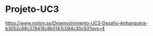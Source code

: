 # Projeto-UC3
https://www.notion.so/Desenvolvimento-UC3-Desafio-Anhanguera-b3052c68c378418c8b0147c094c30c93?pvs=4
